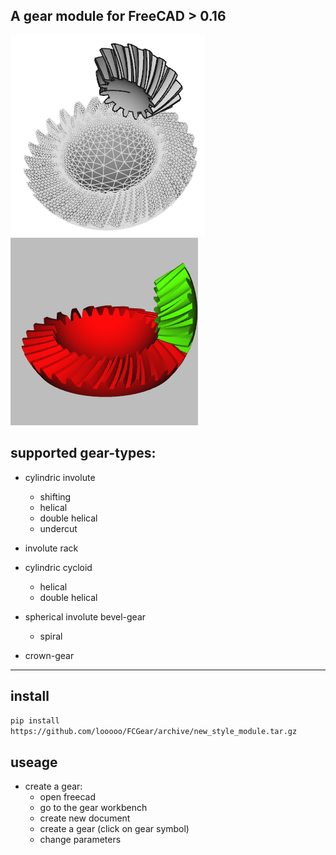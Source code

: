 A gear module for FreeCAD > 0.16
---------------------------

![gear](examples/spiral.png)
![gear1](examples/animated_spiral.gif)

## supported gear-types:
- cylindric involute
  - shifting
  - helical
  - double helical
  - undercut

- involute rack

- cylindric cycloid
  - helical
  - double helical

- spherical involute bevel-gear
  - spiral

- crown-gear

---------------------------

## install

`pip install https://github.com/looooo/FCGear/archive/new_style_module.tar.gz`

## useage

* create a gear:
  * open freecad
  * go to the gear workbench
  * create new document
  * create a gear (click on gear symbol)
  * change parameters
